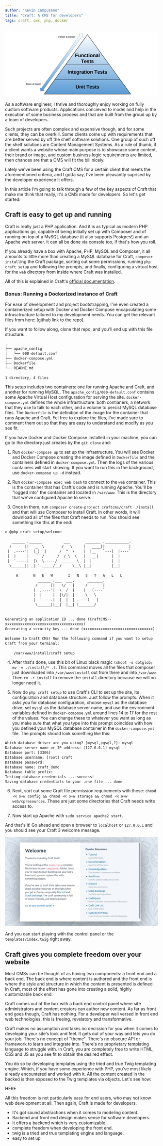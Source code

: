 ```yaml
---
author: "Kevin Campusano"
title: "Craft: A CMS for developers"
tags: craft, cms, php, docker
---
```


![Banner](craft/banner.png)

As a software engineer, I thrive and thoroughly enjoy working on fully custom software products. Applications concieved to model and help in the execution of some business process and that are built from the groud up by a team of developers.

Such projects are often complex and expensive though, and for some clients, they can be overkill. Some clients come up with requirements that are better served by off the shelf software solutions. One group of such off the shelf solutions are Content Management Systems. As a rule of thumb, if a client wants a website whose main purpose is to showcase some content, their brand or image, and custom business logic requirements are limited, then chances are that a CMS will fit the bill nicely.

Lately we've been using the Craft CMS for a certain client that meets the aforementioned criteria, and I gotta say, I've been pleasantly suprised by the developer experience it offers.

In this article I'm going to talk through a few of the key aspects of Craft that make me think that really, it's a CMS made for developers. So let's get started:

## Craft is easy to get up and running

Craft is really just a PHP application. And it is as typical as modern PHP applications go, capable of being initially set up with Composer and of running on top of a MySQL database (it also supports Postgres!) and an Apache web server. It can all be done via console too, if that's how you roll.

If you already have a box with Apache, PHP, MySQL and Composer, it all amounts to little more than creating a MySQL database for Craft, `composer install`ing the Craft package, sorting out some permissions, running `php craft setup` and following the prompts, and finally, configuring a virtual host for the `web` directory from inside where Craft was installed.

All of this is explained in Craft's [official documentation](https://craftcms.com/docs/3.x/installation.html).

### Bonus: Running a Dockerized instance of Craft

For ease of development and project bootstrapping, I've even created a containerized setup with Docker and Docker Compose encapsulating some infrasctructure tailored to my development needs. You can get the relevant files from here: [github link to the repo].

If you want to follow along, clone that repo, and you'll end up with this file structure:

```
.
├── apache_config
│   └── 000-default.conf
├── docker-compose.yml
├── Dockerfile
└── README.md

1 directory, 4 files
```

This setup includes two containers: one for running Apache and Craft, and another for running MySQL. The `apache_config/000-default.conf` contains some Apache Virtual Host configuration for serving the site. `docker-compose.yml` defines the whole infrastructure: both contianers, a network that they use to talk to each other, and a volume to persist MySQL database files. The `Dockerfile` is the definition of the image for the container that runs Apache and Craft. Fel free to explore the files, I've made sure to comment them out so that they are easy to understand and modify as you see fit.

If you have Docker and Docker Compose installed in your machine, you can go to the directory just creates by the `git clone` and:

1. Run `docker-compose up` to set up the infrastructure. You will see Docker and Docker Compose creating the image defined in `Dockerfile` and the containers defined in `docker-compose.yml`. Then the logs of the various containers will start showing. It you want to run this in the background, use `docker-compose up -d` instead.

2. Run `docker-compose exec web bash` to connect to the `web` container. This is the container that has Craft's code and is running Apache. You'll be "logged into" the container and located in `/var/www`. This is the directory that we've configured Apache to serve.

3. Once in there, run `composer create-project craftcms/craft ./install` and that will use Composer to install Craft. In other words, it will download all of the files that Craft needs to run. You should see something like this at the end:

```
> @php craft setup/welcome

   ______ .______          ___       _______ .___________.
  /      ||   _  \        /   \     |   ____||           |
 |  ,----'|  |_)  |      /  ^  \    |  |__   `---|  |----`
 |  |     |      /      /  /_\  \   |   __|      |  |
 |  `----.|  |\  \----./  _____  \  |  |         |  |
  \______|| _| `._____/__/     \__\ |__|         |__|
 
     A       N   E   W       I   N   S   T   A   L   L
               ______ .___  ___.      _______.
              /      ||   \/   |     /       |
             |  ,----'|  \  /  |    |   (----`
             |  |     |  |\/|  |     \   \
             |  `----.|  |  |  | .----)   |
              \______||__|  |__| |_______/


Generating an application ID ... done (CraftCMS--xxxxxxxxxxxxxxxxxxxxxxxxxxxxxxxxxxxx)
Generating a security key ... done (xxxxxxxxxxxxxxxxxxxxxxxxxxxxxxxx)

Welcome to Craft CMS! Run the following command if you want to setup Craft from your terminal:

    /var/www/install/craft setup
```

4. After that's done, use this bit of Linux black magic `(shopt -s dotglob; mv -v ./install/* .)`. This command moves all the files that composer just downloaded into `/var/www/install` out from there and into `/var/www`. Then `rm -r install` to remove the `install` directory because we will no longer need it.

5. Now do `php craft setup` to use Craft's CLI to set up the site, its configuration and database structure. Just follow the prompts. When it asks you for database configuration, choose `mysql` as the database drive, set `mysql` as the database server name, and use the environment variables defined in `docker-compose.yml` around lines 14 to 17 for the rest of the values. You can change these to whatever you want as long as you make sure that what you type into this prompt coincides with how you defined your MySQL database container in the `docker-compose.yml` file. The prompts should look something like this:

```
Which database driver are you using? [mysql,pgsql,?]: mysql
Database server name or IP address: [127.0.0.1] mysql 
Database port: [3306] 
Database username: [root] craft
Database password: 
Database name: craft_demo
Database table prefix: 
Testing database credentials ... success!
Saving database credentials to your .env file ... done
```

6. Next, sort out some Craft file permission requirements with these: `chmod -R o+w config && chmod -R o+w storage && chmod -R o+w web/cpresources`. These are just some directories that Craft needs write access to.

6. Now start up Apache with `sudo service apache2 start`.

And that's it! Go ahead and open a browser to `localhost` or `127.0.0.1` and you should see your Craft 3 welcome message.

![Welcome to Craft](craft/welcome_to_craft.png)

And you can start playing with the control panel or the `templates/index.twig` right away. 

## Craft gives you complete freedom over your website

Most CMSs can be thought of as having two components: a front end and a back end. The back end is where content is authored and the front end is where the style and structure in which the content is presented is defined. In Craft, most of the effort has gone into creating a solid, highly customizable back end.

Craft comes out of the box with a back end control panel where site administrators and content creators can author new content. As far as front end goes though, Craft has nothing. For a developer well versed in front end web technologies, this is freeing, revelatory and transformative.

Craft makes no assumption and takes no decission for you when it comes to developing your site's look and feel. It gets out of your way and lets you do your job. There's no concept of "theme". There's no obscure API or framework to learn and integrate into. There's no proprietary templating language to struggle with. In Craft, you are completely free to write HTML, CSS and JS as you see fit to obtain the desired effect.

You do so by developing templates using the tried and true Twig templating engine. Which, if you have some experience with PHP, you've most likely already encountered and worked with it. All the content created in the backed is then exposed to the Twig templates via objects. Let's see how:

HERE

All this freedom is not particularly easy for end users, who may not know web development at all. Then again, Craft is made for developers.



- It's got sound abstractions when it comes to modeling content.
- Backend and front end design makes sense for software developers.
- It offers a backend which is very customizable.
- complete freedom when developing the front end.
- twig is a tried and true templating engine and language.
- easy to set up